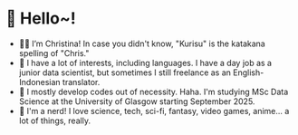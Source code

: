 # 👋 Hello~!
- 👩‍💻 I’m Christina! In case you didn't know, "Kurisu" is the katakana spelling of "Chris."
- 👀 I have a lot of interests, including languages. I have a day job as a junior data scientist, but sometimes I still freelance as an English-Indonesian translator.
- 🌱 I mostly develop codes out of necessity. Haha. I'm studying MSc Data Science at the University of Glasgow starting September 2025.
- 💞️ I'm a nerd! I love science, tech, sci-fi, fantasy, video games, anime... a lot of things, really.

<!---
kurisu-na/kurisu-na is a ✨ special ✨ repository because its `README.md` (this file) appears on your GitHub profile.
You can click the Preview link to take a look at your changes.
--->
